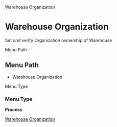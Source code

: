 
Warehouse Organization
# Warehouse Organization


Set and verify Organization ownership of Warehouse

Menu Path
## Menu Path



- Warehouse Organization

Menu Type
### Menu Type

**Process**


[Warehouse Organization](../../functional-guide/window/process-orgownership-warehouse.md)